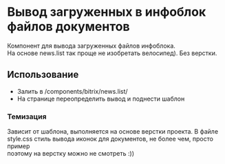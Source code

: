 # Вывод загруженных в инфоблок файлов документов
 
Компонент для вывода загруженных файлов инфоблока.    
На основе news.list так проще не изобретать велосипед).
Без верстки.

## Использование 

+ Залить в /components/bitrix/news.list/
+ На странице переопределить вывод и поднести шаблон

### Темизация 

Зависит от шаблона, выполняется на основе верстки проекта.
В файле style.css стиль вывода иконок для документов, не более чем, просто пример    
поэтому на верстку можно не смотреть :))
